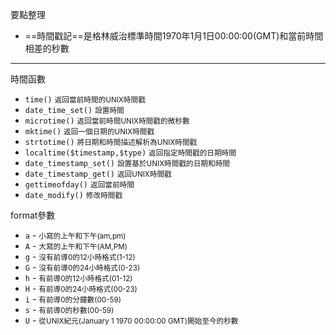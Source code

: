 要點整理
- ==時間戳記==是格林威治標準時間1970年1月1日00:00:00(GMT)和當前時間相差的秒數

---

時間函數

- `time()` <small>返回當前時間的UNIX時間戳</small>
- `date_time_set()` <small>設置時間</small>
- `microtime()` <small>返回當前時間UNIX時間戳的微秒數</small>
- `mktime()` <small>返回一個日期的UNIX時間戳</small>
- `strtotime()` <small>將日期和時間描述解析為UNIX時間戳</small>
- `localtime($timestamp,$type)` <small>返回指定時間戳的日期時間</small>
- `date_timestamp_set()` <small>設置基於UNIX時間戳的日期和時間</small>
- `date_timestamp_get()` <small>返回UNIX時間戳</small>
- `gettimeofday()` <small>返回當前時間</small>
- `date_modify()` <small>修改時間戳</small>
 
 format參數
 
 - `a` - <small>小寫的上午和下午(am,pm)</small>
 - `A` - <small>大寫的上午和下午(AM,PM)</small>
 - `g` - <small>沒有前導0的12小時格式(1-12)</small>
 - `G` - <small>沒有前導0的24小時格式(0-23)</small>
 - `h` - <small>有前導0的12小時格式(01-12)</small>
 - `H` - <small>有前導0的24小時格式(00-23)</small>
 - `i` - <small>有前導0的分鐘數(00-59)</small>
 - `s` - <small>有前導0的秒數(00-59)</small>
 - `U` - <small>從UNIX紀元(January 1 1970 00:00:00 GMT)開始至今的秒數</small> 